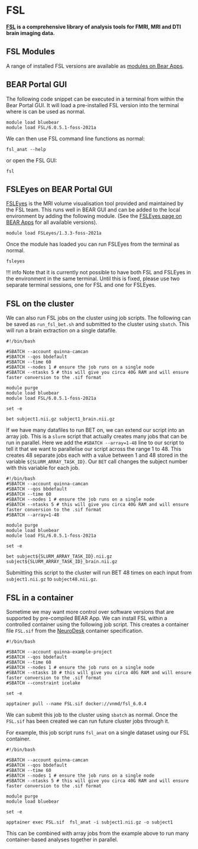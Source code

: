 # FSL

<b>[FSL](https://fsl.fmrib.ox.ac.uk/fsl/fslwiki) is a comprehensive library of analysis tools for FMRI, MRI and DTI brain imaging data.</b>

## FSL Modules

A range of installed FSL versions are available as [modules on Bear Apps](https://bear-apps.bham.ac.uk/applications/FSL/).

## BEAR Portal GUI

The following code snippet can be executed in a terminal from within the Bear Portal GUI. It will load a pre-installed FSL version into the terminal where is can be used as normal.

```shell
module load bluebear
module load FSL/6.0.5.1-foss-2021a
```

We can then use FSL command line functions as normal:

```shell
fsl_anat --help
```

or open the FSL GUI:

```shell
fsl
```

## FSLEyes on BEAR Portal GUI

[FSLEyes](https://fsl.fmrib.ox.ac.uk/fsl/fslwiki/FSLeyes) is the MRI volume visualisation tool provided and maintained by the FSL team. This runs well in BEAR GUI and can be added to the local environment by adding the following module. (See the [FSLEyes page on BEAR Apps](https://bear-apps.bham.ac.uk/applications/FSLeyes/) for all available versions). 

```shell
module load FSLeyes/1.3.3-foss-2021a
```

Once the module has loaded you can run FSLEyes from the terminal as normal.

```shell
fsleyes
```

!!! info
    Note that it is currently not possible to have both FSL and FSLEyes in the environment in the same terminal. Until this is fixed, please use two separate terminal sessions, one for FSL and one for FSLEyes.

## FSL on the cluster

We can also run FSL jobs on the cluster using job scripts. The following can be saved as `run_fsl_bet.sh` and submitted to the cluster using `sbatch`. This will run a brain extraction on a single datafile.

```slurm
#!/bin/bash

#SBATCH --account quinna-camcan
#SBATCH --qos bbdefault
#SBATCH --time 60
#SBATCH --nodes 1 # ensure the job runs on a single node
#SBATCH --ntasks 5 # this will give you circa 40G RAM and will ensure faster conversion to the .sif format

module purge
module load bluebear
module load FSL/6.0.5.1-foss-2021a

set -e

bet subject1.nii.gz subject1_brain.nii.gz
```

If we have many datafiles to run BET on, we can extend our script into an array job. This is a `slurm` script that actually creates many jobs that can be run in parallel. Here we add the `#SBATCH --array=1-48` line to our script to tell it that we want to parallelise our script across the range 1 to 48. This creates 48 separate jobs each with a value between 1 and 48 stored in the variable `${SLURM_ARRAY_TASK_ID}`. Our `BET` call changes the subject number with this variable for each job.

```slurm
#!/bin/bash
#SBATCH --account quinna-camcan
#SBATCH --qos bbdefault
#SBATCH --time 60
#SBATCH --nodes 1 # ensure the job runs on a single node
#SBATCH --ntasks 5 # this will give you circa 40G RAM and will ensure faster conversion to the .sif format
#SBATCH --array=1-48

module purge
module load bluebear
module load FSL/6.0.5.1-foss-2021a

set -e

bet subject${SLURM_ARRAY_TASK_ID}.nii.gz subject${SLURM_ARRAY_TASK_ID}_brain.nii.gz
```

Submitting this script to the cluster will run BET 48 times on each input from `subject1.nii.gz` to `subject48.nii.gz`.

## FSL in a container

Sometime we may want more control over software versions that are supported by pre-compiled BEAR App. We can install FSL within a controlled container using the following job script. This creates a container file `FSL.sif` from the [NeuroDesk](https://www.neurodesk.org/) container specification.

```slurm
#!/bin/bash

#SBATCH --account quinna-example-project
#SBATCH --qos bbdefault
#SBATCH --time 60
#SBATCH --nodes 1 # ensure the job runs on a single node
#SBATCH --ntasks 10 # this will give you circa 40G RAM and will ensure faster conversion to the .sif format
#SBATCH --constraint icelake

set -e

apptainer pull --name FSL.sif docker://vnmd/fsl_6.0.4
```

We can submit this job to the cluster using `sbatch` as normal. Once the `FSL.sif` has been created we can run future cluster jobs through it.

For example, this job script runs `fsl_anat` on a single dataset using our FSL container.

```slurm
#!/bin/bash

#SBATCH --account quinna-camcan
#SBATCH --qos bbdefault
#SBATCH --time 60
#SBATCH --nodes 1 # ensure the job runs on a single node
#SBATCH --ntasks 5 # this will give you circa 40G RAM and will ensure faster conversion to the .sif format

module purge
module load bluebear

set -e

apptainer exec FSL.sif  fsl_anat -i subject1.nii.gz -o subject1
```

This can be combined with array jobs from the example above to run many container-based analyses together in parallel.

